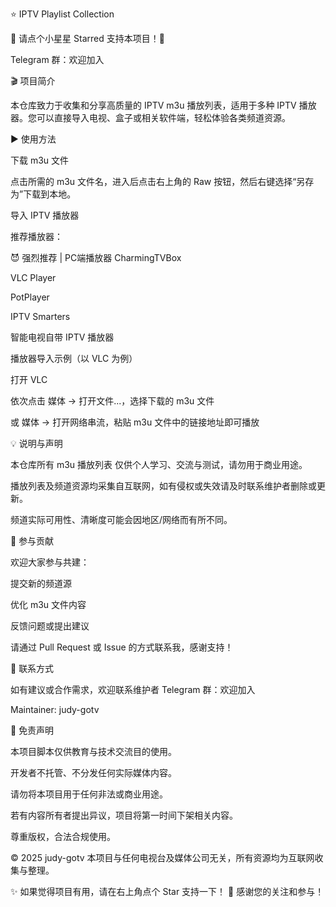 ⭐ IPTV Playlist Collection

🌟 请点个小星星 Starred 支持本项目！🌟

Telegram 群：欢迎加入

🎬 项目简介

本仓库致力于收集和分享高质量的 IPTV m3u 播放列表，适用于多种 IPTV 播放器。您可以直接导入电视、盒子或相关软件端，轻松体验各类频道资源。

▶️ 使用方法

下载 m3u 文件

点击所需的 m3u 文件名，进入后点击右上角的 Raw 按钮，然后右键选择“另存为”下载到本地。

导入 IPTV 播放器

推荐播放器：

😈 强烈推荐 | PC端播放器 CharmingTVBox

VLC Player

PotPlayer

IPTV Smarters

智能电视自带 IPTV 播放器

播放器导入示例（以 VLC 为例）

打开 VLC

依次点击 媒体 → 打开文件...，选择下载的 m3u 文件

或 媒体 → 打开网络串流，粘贴 m3u 文件中的链接地址即可播放

💡 说明与声明

本仓库所有 m3u 播放列表 仅供个人学习、交流与测试，请勿用于商业用途。

播放列表及频道资源均采集自互联网，如有侵权或失效请及时联系维护者删除或更新。

频道实际可用性、清晰度可能会因地区/网络而有所不同。

🙌 参与贡献

欢迎大家参与共建：

提交新的频道源

优化 m3u 文件内容

反馈问题或提出建议

请通过 Pull Request 或 Issue 的方式联系我，感谢支持！

📧 联系方式

如有建议或合作需求，欢迎联系维护者
Telegram 群：欢迎加入

Maintainer: judy-gotv

📝 免责声明

本项目脚本仅供教育与技术交流目的使用。

开发者不托管、不分发任何实际媒体内容。

请勿将本项目用于任何非法或商业用途。

若有内容所有者提出异议，项目将第一时间下架相关内容。

尊重版权，合法合规使用。

© 2025 judy-gotv
本项目与任何电视台及媒体公司无关，所有资源均为互联网收集与整理。

✨ 如果觉得项目有用，请在右上角点个 Star 支持一下！
🙏 感谢您的关注和参与！
